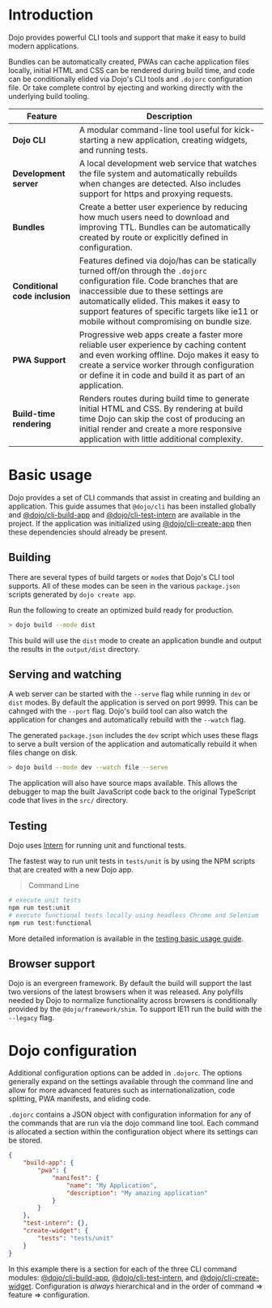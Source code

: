 # Introduction

Dojo provides powerful CLI tools and support that make it easy to build modern applications.

Bundles can be automatically created, PWAs can cache application files locally, initial HTML and CSS can be rendered during build time, and code can be conditionally elided via Dojo's CLI tools and `.dojorc` configuration file. Or take complete control by ejecting and working directly with the underlying build tooling.

| Feature                        | Description                                                                                                                                                                                                                                                                                                     |
| ------------------------------ | --------------------------------------------------------------------------------------------------------------------------------------------------------------------------------------------------------------------------------------------------------------------------------------------------------------- |
| **Dojo CLI**                   | A modular command-line tool useful for kick-starting a new application, creating widgets, and running tests.                                                                                                                                                                                                    |
| **Development server**         | A local development web service that watches the file system and automatically rebuilds when changes are detected. Also includes support for https and proxying requests.                                                                                                                                       |
| **Bundles**                    | Create a better user experience by reducing how much users need to download and improving TTL. Bundles can be automatically created by route or explicitly defined in configuration.                                                                                                                            |
| **Conditional code inclusion** | Features defined via dojo/has can be statically turned off/on through the `.dojorc` configuration file. Code branches that are inaccessible due to these settings are automatically elided. This makes it easy to support features of specific targets like ie11 or mobile without compromising on bundle size. |
| **PWA Support**                | Progressive web apps create a faster more reliable user experience by caching content and even working offline. Dojo makes it easy to create a service worker through configuration or define it in code and build it as part of an application.                                                                |
| **Build-time rendering**       | Renders routes during build time to generate initial HTML and CSS. By rendering at build time Dojo can skip the cost of producing an initial render and create a more responsive application with little additional complexity.                                                                                 |

# Basic usage

Dojo provides a set of CLI commands that assist in creating and building an application. This guide assumes that `@dojo/cli` has been installed globally and [@dojo/cli-build-app](https://github.com/dojo/cli-build-app) and [@dojo/cli-test-intern](https://github.com/dojo/cli-test-intern) are available in the project. If the application was initialized using [@dojo/cli-create-app](https://github.com/dojo/cli-create-app) then these dependencies should already be present.

## Building

There are several types of build targets or `mode`s that Dojo's CLI tool supports. All of these modes can be seen in the various `package.json` scripts generated by `dojo create app`.

Run the following to create an optimized build ready for production.

```bash
> dojo build --mode dist
```

This build will use the `dist` mode to create an application bundle and output the results in the `output/dist` directory.

## Serving and watching

A web server can be started with the `--serve` flag while running in `dev` or `dist` modes. By default the application is served on port 9999. This can be cahnged with the `--port` flag. Dojo's build tool can also watch the application for changes and automatically rebuild with the `--watch` flag.

The generated `package.json` includes the `dev` script which uses these flags to serve a built version of the application and automatically rebuild it when files change on disk.

```bash
> dojo build --mode dev --watch file --serve
```

The application will also have source maps available. This allows the debugger to map the built JavaScript code back to the original TypeScript code that lives in the `src/` directory.

## Testing

Dojo uses [Intern](https://theintern.io/) for running unit and functional tests.

The fastest way to run unit tests in `tests/unit` is by using the NPM scripts that are created with a new Dojo app.

> Command Line

```bash
# execute unit tests
npm run test:unit
# execute functional tests locally using headless Chrome and Selenium
npm run test:functional
```

More detailed information is available in the [testing basic usage guide](https://github.com/dojo/framework/blob/master/docs/en/testing/basic-usage.md).

## Browser support

Dojo is an evergreen framework. By default the build will support the last two versions of the latest browsers when it was released. Any polyfills needed by Dojo to normalize functionality across browsers is conditionally provided by the `@dojo/framework/shim`. To support IE11 run the build with the `--legacy` flag.

# Dojo configuration

Additional configuration options can be added in `.dojorc`. The options generally expand on the settings available through the command line and allow for more advanced features such as internationalization, code splitting, PWA manifests, and eliding code.

`.dojorc` contains a JSON object with configuration information for any of the commands that are run via the dojo command line tool. Each command is allocated a section within the configuration object where its settings can be stored.

```json
{
	"build-app": {
		"pwa": {
			"manifest": {
				"name": "My Application",
				"description": "My amazing application"
			}
		}
	},
	"test-intern": {},
	"create-widget": {
		"tests": "tests/unit"
	}
}
```

In this example there is a section for each of the three CLI command modules: [@dojo/cli-build-app](https://github.com/dojo/cli-build-app/), [@dojo/cli-test-intern](https://github.com/dojo/cli-test-intern), and [@dojo/cli-create-widget](https://github.com/dojo/cli-create-widget). Configuration is _always_ hierarchical and in the order of command => feature => configuration.
